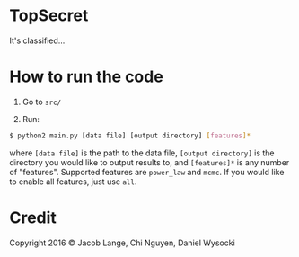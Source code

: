 # TopSecret

It's classified...


# How to run the code

1. Go to `src/`

2. Run:

```bash
$ python2 main.py [data file] [output directory] [features]*
```

where `[data file]` is the path to the data file, `[output directory]` is the directory you would like to output results to, and `[features]*` is any number of "features". Supported features are `power_law` and `mcmc`. If you would like to enable all features, just use `all`.


# Credit

Copyright 2016 © Jacob Lange, Chi Nguyen, Daniel Wysocki
